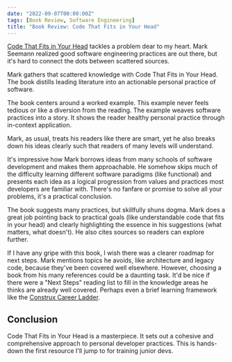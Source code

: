 ```yaml
---
date: "2022-09-07T00:00:00Z"
tags: [Book Review, Software Engineering]
title: "Book Review: Code That Fits in Your Head" 
---
```


[Code That Fits in Your Head](https://www.informit.com/store/code-that-fits-in-your-head-heuristics-for-software-9780137464401) tackles a problem dear to my heart. Mark Seemann realized good software engineering practices are out there, but it's hard to connect the dots between scattered sources.
<!--more-->

Mark gathers that scattered knowledge with Code That Fits in Your Head. The book distills leading literature into an actionable personal practice of software.

The book centers around a worked example. This example never feels tedious or like a diversion from the reading. The example weaves software practices into a story. It shows the reader healthy personal practice through in-context application.

Mark, as usual, treats his readers like there are smart, yet he also breaks down his ideas clearly such that readers of many levels will understand.

It's impressive how Mark borrows ideas from many schools of software development and makes them approachable. He somehow skips much of the difficulty learning different software paradigms (like functional) and presents each idea as a logical progression from values and practices most developers are familiar with.
There's no fanfare or promise to solve all your problems, it's a practical conclusion.

The book suggests many practices, but skillfully shuns dogma. Mark does a great job pointing back to practical goals (like understandable code that fits in your head) and clearly highlighting the essence in his suggestions (what matters, what doesn't). He also cites sources so readers can explore further.

If I have any gripe with this book, I wish there was a clearer roadmap for next steps. Mark mentions topics he avoids, like architecture and legacy code, because they've been covered well elsewhere. However, choosing a book from his many references could be a daunting task. It'd be nice if there were a "Next Steps" reading list to fill in the knowledge areas he thinks are already well covered. Perhaps even a brief learning framework like the [Construx Career Ladder](https://www.construx.com/professional-development-ladder/).

## Conclusion

Code That Fits in Your Head is a masterpiece. It sets out a cohesive and comprehensive approach to personal developer practices. This is hands-down the first resource I'll jump to for training junior devs.




